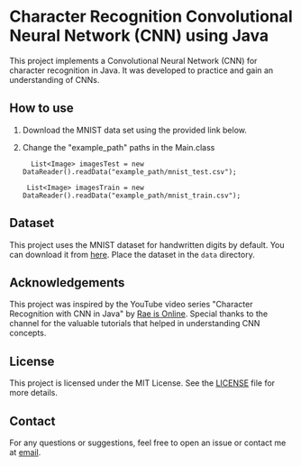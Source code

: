 # Character Recognition Convolutional Neural Network (CNN) using Java 

This project implements a Convolutional Neural Network (CNN) for character recognition in Java. It was developed to practice and gain an understanding of CNNs.

## How to use
1) Download the MNIST data set using the provided link below.
2) Change the "example_path" paths in the Main.class
   
   ``  List<Image> imagesTest = new DataReader().readData("example_path/mnist_test.csv");``
   
   `` List<Image> imagesTrain = new DataReader().readData("example_path/mnist_train.csv");``

## Dataset
This project uses the MNIST dataset for handwritten digits by default. You can download it from [here](http://yann.lecun.com/exdb/mnist/). Place the dataset in the `data` directory.

## Acknowledgements
This project was inspired by the YouTube video series "Character Recognition with CNN in Java" by [Rae is Online](https://www.youtube.com/channel/raeisonline7254). Special thanks to the channel for the valuable tutorials that helped in understanding CNN concepts.

## License
This project is licensed under the MIT License. See the [LICENSE](LICENSE) file for more details.

## Contact
For any questions or suggestions, feel free to open an issue or contact me at [email](neophytetoskill@gmail.com).


